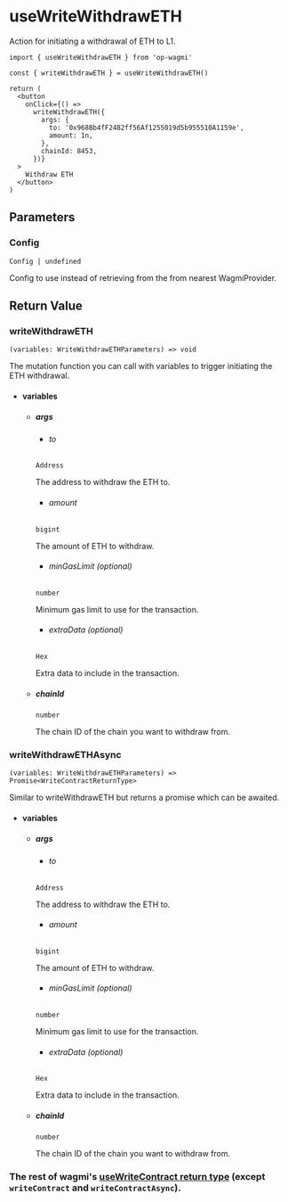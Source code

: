 # useWriteWithdrawETH

Action for initiating a withdrawal of ETH to L1.

```tsx [example.tsx]
import { useWriteWithdrawETH } from 'op-wagmi'

const { writeWithdrawETH } = useWriteWithdrawETH()

return (
  <button
    onClick={() =>
      writeWithdrawETH({
        args: {
          to: '0x968Bb4fF2482ff56Af1255019d5b955510A1159e',
          amount: 1n,
        },
        chainId: 8453,
      })}
  >
    Withdraw ETH
  </button>
)
```

## Parameters

### Config

`Config | undefined`

Config to use instead of retrieving from the from nearest WagmiProvider.

## Return Value

### writeWithdrawETH

`(variables: WriteWithdrawETHParameters) => void`

The mutation function you can call with variables to trigger initiating the ETH withdrawal.

- #### variables
  - ##### args

    - ###### to
    `Address`

    The address to withdraw the ETH to.

    - ###### amount
    `bigint`

    The amount of ETH to withdraw.

    - ###### minGasLimit (optional)
    `number`

    Minimum gas limit to use for the transaction.

    - ###### extraData (optional)
    `Hex`

    Extra data to include in the transaction.

  - ##### chainId
    `number`

    The chain ID of the chain you want to withdraw from.

### writeWithdrawETHAsync

`(variables: WriteWithdrawETHParameters) => Promise<WriteContractReturnType>`

Similar to writeWithdrawETH but returns a promise which can be awaited.

- #### variables
  - ##### args

    - ###### to
    `Address`

    The address to withdraw the ETH to.

    - ###### amount
    `bigint`

    The amount of ETH to withdraw.

    - ###### minGasLimit (optional)
    `number`

    Minimum gas limit to use for the transaction.

    - ###### extraData (optional)
    `Hex`

    Extra data to include in the transaction.

  - ##### chainId
    `number`

    The chain ID of the chain you want to withdraw from.

### The rest of wagmi's [useWriteContract return type](https://beta.wagmi.sh/react/api/hooks/useWrtieContract#return-type) (except `writeContract` and `writeContractAsync`).
